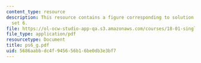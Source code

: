 ```yaml
---
content_type: resource
description: This resource contains a figure corresponding to solution of problem
  set 6.
file: https://ol-ocw-studio-app-qa.s3.amazonaws.com/courses/18-01-single-variable-calculus-fall-2005/5686aabbdc4f945656b16be0db3e3bf7_ps6_g.pdf
file_type: application/pdf
resourcetype: Document
title: ps6_g.pdf
uid: 5686aabb-dc4f-9456-56b1-6be0db3e3bf7
---
```

